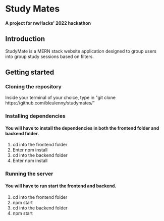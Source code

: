 ﻿# Study Mates
 <h4>A project for nwHacks' 2022 hackathon</h4>
 <h2>Introduction</h2>
<p>StudyMate is a MERN stack website application designed to group users into group study sessions based on filters.</p>
<h2>Getting started</h2>

<h3> Cloning the repository </h3>
<p>Inside your terminal of your choice, type in "git clone https://github.com/bleulenny/studymates/"</p>

<h3>Installing dependencies </h3>
<h4>You will have to install the dependencies in both the frontend folder and backend folder.</h4>
<ol>
  <li>cd into the frontend folder</li>
  <li>Enter npm install</li>
  <li>cd into the backend folder</li>
  <li>Enter npm install</li>
  </ol>

<h3>Running the server</h3>
<h4>You will have to run start the frontend and backend.</h4>
<ol>
  <li>cd into the frontend folder</li>
  <li>npm start</li>
  <li>cd into the backend folder</li>
  <li>npm start</li>
  </ol>
